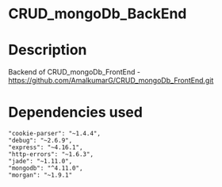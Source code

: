 # CRUD_mongoDb_BackEnd


# Description
Backend of CRUD_mongoDb_FrontEnd - https://github.com/AmalkumarG/CRUD_mongoDb_FrontEnd.git

# Dependencies used


    "cookie-parser": "~1.4.4",
    "debug": "~2.6.9",
    "express": "~4.16.1",
    "http-errors": "~1.6.3",
    "jade": "~1.11.0",
    "mongodb": "^4.11.0",
    "morgan": "~1.9.1"
  

